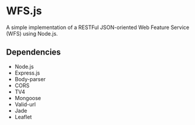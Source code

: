 WFS.js
======
A simple implementation of a RESTFul JSON-oriented Web Feature Service (WFS) using Node.js.


## Dependencies
* Node.js
* Express.js
* Body-parser
* CORS
* TV4
* Mongoose
* Valid-url
* Jade
* Leaflet
